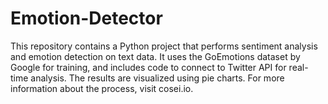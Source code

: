 # Emotion-Detector
This repository contains a Python project that performs sentiment analysis and emotion detection on text data. It uses the GoEmotions dataset by Google for training, and includes code to connect to Twitter API for real-time analysis. The results are visualized using pie charts. For more information about the process, visit cosei.io.
